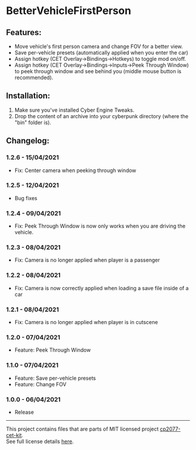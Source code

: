 # BetterVehicleFirstPerson

## Features:

- Move vehicle's first person camera and change FOV for a better view.  
- Save per-vehicle presets (automatically applied when you enter the car)  
- Assign hotkey (CET Overlay->Bindings->Hotkeys) to toggle mod on/off.  
- Assign hotkey (CET Overlay->Bindings->Inputs->Peek Through Window) to peek through window and see behind you (middle mouse button is recommended).  


## Installation:

1. Make sure you've installed Cyber Engine Tweaks.
2. Drop the content of an archive into your cyberpunk directory (where the "bin" folder is).

## Changelog:

### 1.2.6 - 15/04/2021
- Fix: Center camera when peeking through window

### 1.2.5 - 12/04/2021
- Bug fixes

### 1.2.4 - 09/04/2021
- Fix: Peek Through Window is now only works when you are driving the vehicle.

### 1.2.3 - 08/04/2021
- Fix: Camera is no longer applied when player is a passenger

### 1.2.2 - 08/04/2021
- Fix: Camera is now correctly applied when loading a save file inside of a car

### 1.2.1 - 08/04/2021
- Fix: Camera is no longer applied when player is in cutscene

### 1.2.0 - 07/04/2021
- Feature: Peek Through Window

### 1.1.0 - 07/04/2021
- Feature: Save per-vehicle presets
- Feature: Change FOV

### 1.0.0 - 06/04/2021
- Release

----

This project contains files that are parts of MIT licensed project [cp2077-cet-kit](https://github.com/psiberx/cp2077-cet-kit).  
See full license details [here](https://github.com/psiberx/cp2077-cet-kit/blob/main/LICENSE).  
